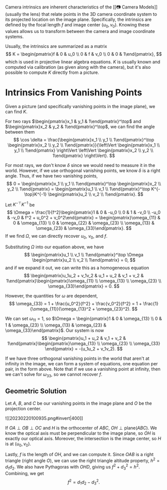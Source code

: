 Camera intrinsics are inherent characteristics of the [[📷 Camera Models]] (usually the lens) that relate points in the 3D camera coordinate system to its projected location on the image plane. Specifically, the intrinsics are defined by the focal length $f$ and image center $(u_0, v_0)$. Knowing these values allows us to transform between the camera and image coordinate systems.

Usually, the intrinsics are summarized as a matrix 
$$
K = \begin{pmatrix}f & 0 & u_0 \\ 0 & f & v_0 \\ 0 & 0 & 1\end{pmatrix},
$$
 which is used in projective linear algebra equations. $K$ is usually known and computed via calibration (as given along with the camera), but it's also possible to compute $K$ directly from a picture.

# Intrinsics From Vanishing Points
Given a picture (and specifically vanishing points in the image plane), we can find $K$.

For two rays $\begin{pmatrix}x_1 & y_1 & 1\end{pmatrix}^\top$ and $\begin{pmatrix}x_2 & y_2 & 1\end{pmatrix}^\top$, we can find the angle between them 
$$
\cos \delta = \frac{\begin{pmatrix}x_1 \\ y_1 \\ 1\end{pmatrix}^\top \begin{pmatrix}x_2 \\ y_2 \\ 1\end{pmatrix}}{\left\Vert \begin{pmatrix}x_1 \\ y_1 \\ 1\end{pmatrix} \right\Vert \left\Vert \begin{pmatrix}x_2 \\ y_2 \\ 1\end{pmatrix} \right\Vert}.
$$


For most rays, we don't know $\delta$ since we would need to measure it in the world. However, if we use orthogonal vanishing points, we know $\delta$ is a right angle. Thus, if we have two vanishing points, 
$$
0 = \begin{pmatrix}x_1 \\ y_1 \\ 1\end{pmatrix}^\top \begin{pmatrix}x_2 \\ y_2 \\ 1\end{pmatrix} = \begin{pmatrix}u_1 \\ v_1 \\ 1\end{pmatrix}^\top K^{-\top}K^{-1} \begin{pmatrix}u_2 \\ v_2 \\ 1\end{pmatrix}.
$$


Let $K^{-\top}K^{-1}$ be 
$$
\Omega = \frac{1}{f^2}\begin{pmatrix}1 & 0 & -u_0 \\ 0 & 1 & -v_0 \\ -u_0 & -v_0 & f^2 + u_0^2 + v_0^2\end{pmatrix} = \begin{pmatrix}\omega_{11} & 0 & \omega_{13} \\ 0 & \omega_{22} & \omega_{23} \\ \omega_{13} & \omega_{23} & \omega_{33}\end{pmatrix}.
$$
 If we find $\Omega$, we can directly recover $u_0$, $v_0$, and $f$.

Substituting $\Omega$ into our equation above, we have 
$$
\begin{pmatrix}u_1 \\ v_1 \\ 1\end{pmatrix}^\top \Omega \begin{pmatrix}u_2 \\ v_2 \\ 1\end{pmatrix} = 0,
$$
 and if we expand it out, we can write this as a homogeneous equation 
$$
\begin{pmatrix}u_1u_2 + v_1v_2 & u_1 + u_2 & v_1 + v_2 & 1\end{pmatrix}\begin{pmatrix}\omega_{11} \\ \omega_{13} \\ \omega_{23} \\ \omega_{33}\end{pmatrix} = 0.
$$


However, the quantities for $\omega$ are dependent, 
$$
\omega_{33} = 1 + \frac{u_0^2}{f^2} + \frac{v_0^2}{f^2} = 1 + \frac{1}{\omega_{11}}(\omega_{13}^2 + \omega_{23}^2).
$$


We can set $\omega_{11} = 1$, so $\Omega = \begin{pmatrix}1 & 0 & \omega_{13} \\ 0 & 1 & \omega_{23} \\ \omega_{13} & \omega_{23} & \omega_{33}\end{pmatrix}$. Our system is now 
$$
\begin{pmatrix}u_1 + u_2 & v_1 + v_2 & 1\end{pmatrix}\begin{pmatrix}\omega_{13} \\ \omega_{23} \\ \omega_{33} \end{pmatrix} = -(u_1u_2 + v_1v_2).
$$


If we have three orthogonal vanishing points in the world that aren't at infinity in the image, we can form a system of equations, one equation per pair, in the form above. Note that if we use a vanishing point at infinity, then we can't solve for $\omega_{33}$, so we cannot recover $f$.

## Geometric Solution
Let $A$, $B$, and $C$ be our vanishing points in the image plane and $O$ be the projection center.

![[20230220100935.png#invert|400]]

If $OA \perp OB \perp OC$ and $H$ is the orthocenter of $ABC$, $OH \perp \text{plane}(ABC).$ We know the optical axis must be perpendicular to the image plane, so $OH$ is exactly our optical axis. Moreover, the intersection is the image center, so $H$ is at $(u_0, v_0)$.

Lastly, $f$ is the length of $OH$, and we can compute it. Since $OAB$ is a right triangle (right angle $O$), we can use the right triangle altitude property, $h^2 = d_1d_2$. We also have Pythagoras with $OHD$, giving us $f^2 + d_3^2 = h^2$. Combining, we get 
$$
f^2 = d_1d_2 - d_3^2.
$$
